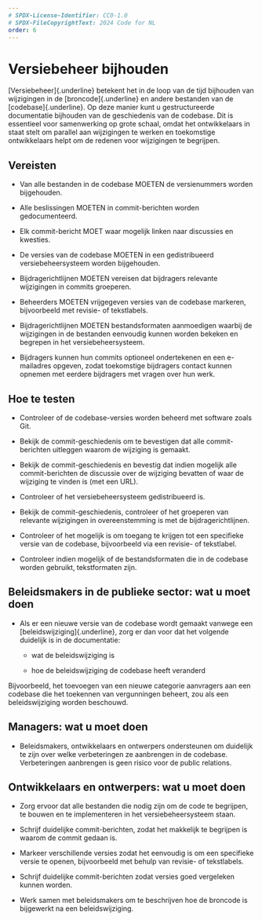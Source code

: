 ```yaml
---
# SPDX-License-Identifier: CC0-1.0
# SPDX-FileCopyrightText: 2024 Code for NL
order: 6
---
```


# Versiebeheer bijhouden

[Versiebeheer]{.underline} betekent het in de loop van de tijd bijhouden van wijzigingen in de [broncode]{.underline} en andere bestanden van de [codebase]{.underline}. Op deze manier kunt u gestructureerde documentatie bijhouden van de geschiedenis van de codebase. Dit is essentieel voor samenwerking op grote schaal, omdat het ontwikkelaars in staat stelt om parallel aan wijzigingen te werken en toekomstige ontwikkelaars helpt om de redenen voor wijzigingen te begrijpen.

## Vereisten

-   Van alle bestanden in de codebase MOETEN de versienummers worden bijgehouden.

-   Alle beslissingen MOETEN in commit-berichten worden gedocumenteerd.

-   Elk commit-bericht MOET waar mogelijk linken naar discussies en kwesties.

-   De versies van de codebase MOETEN in een gedistribueerd versiebeheersysteem worden bijgehouden.

-   Bijdragerichtlijnen MOETEN vereisen dat bijdragers relevante wijzigingen in commits groeperen.

-   Beheerders MOETEN vrijgegeven versies van de codebase markeren, bijvoorbeeld met revisie- of tekstlabels.

-   Bijdragerichtlijnen MOETEN bestandsformaten aanmoedigen waarbij de wijzigingen in de bestanden eenvoudig kunnen worden bekeken en begrepen in het versiebeheersysteem.

-   Bijdragers kunnen hun commits optioneel ondertekenen en een e-mailadres opgeven, zodat toekomstige bijdragers contact kunnen opnemen met eerdere bijdragers met vragen over hun werk.

## Hoe te testen

-   Controleer of de codebase-versies worden beheerd met software zoals Git.

-   Bekijk de commit-geschiedenis om te bevestigen dat alle commit-berichten uitleggen waarom de wijziging is gemaakt.

-   Bekijk de commit-geschiedenis en bevestig dat indien mogelijk alle commit-berichten de discussie over de wijziging bevatten of waar de wijziging te vinden is (met een URL).

-   Controleer of het versiebeheersysteem gedistribueerd is.

-   Bekijk de commit-geschiedenis, controleer of het groeperen van relevante wijzigingen in overeenstemming is met de bijdragerichtlijnen.

-   Controleer of het mogelijk is om toegang te krijgen tot een specifieke versie van de codebase, bijvoorbeeld via een revisie- of tekstlabel.

-   Controleer indien mogelijk of de bestandsformaten die in de codebase worden gebruikt, tekstformaten zijn.

## Beleidsmakers in de publieke sector: wat u moet doen

-   Als er een nieuwe versie van de codebase wordt gemaakt vanwege een [beleidswijziging]{.underline}, zorg er dan voor dat het volgende duidelijk is in de documentatie:

    -   wat de beleidswijziging is

    -   hoe de beleidswijziging de codebase heeft veranderd

Bijvoorbeeld, het toevoegen van een nieuwe categorie aanvragers aan een codebase die het toekennen van vergunningen beheert, zou als een beleidswijziging worden beschouwd.

## Managers: wat u moet doen

-   Beleidsmakers, ontwikkelaars en ontwerpers ondersteunen om duidelijk te zijn over welke verbeteringen ze aanbrengen in de codebase. Verbeteringen aanbrengen is geen risico voor de public relations.

## Ontwikkelaars en ontwerpers: wat u moet doen

-   Zorg ervoor dat alle bestanden die nodig zijn om de code te begrijpen, te bouwen en te implementeren in het versiebeheersysteem staan.

-   Schrijf duidelijke commit-berichten, zodat het makkelijk te begrijpen is waarom de commit gedaan is.

-   Markeer verschillende versies zodat het eenvoudig is om een specifieke versie te openen, bijvoorbeeld met behulp van revisie- of tekstlabels.

-   Schrijf duidelijke commit-berichten zodat versies goed vergeleken kunnen worden.

-   Werk samen met beleidsmakers om te beschrijven hoe de broncode is bijgewerkt na een beleidswijziging.
